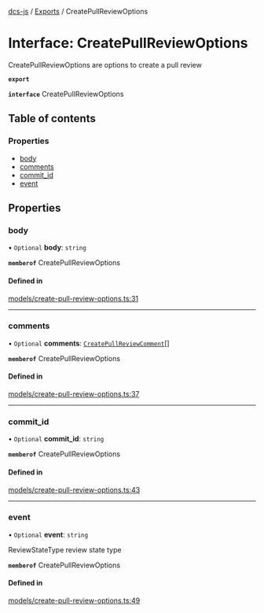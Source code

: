 [dcs-js](../README.md) / [Exports](../modules.md) / CreatePullReviewOptions

# Interface: CreatePullReviewOptions

CreatePullReviewOptions are options to create a pull review

**`export`**

**`interface`** CreatePullReviewOptions

## Table of contents

### Properties

- [body](CreatePullReviewOptions.md#body)
- [comments](CreatePullReviewOptions.md#comments)
- [commit\_id](CreatePullReviewOptions.md#commit_id)
- [event](CreatePullReviewOptions.md#event)

## Properties

### <a id="body" name="body"></a> body

• `Optional` **body**: `string`

**`memberof`** CreatePullReviewOptions

#### Defined in

[models/create-pull-review-options.ts:31](https://github.com/unfoldingWord/dcs-js/blob/42a7ab5/models/create-pull-review-options.ts#L31)

___

### <a id="comments" name="comments"></a> comments

• `Optional` **comments**: [`CreatePullReviewComment`](CreatePullReviewComment.md)[]

**`memberof`** CreatePullReviewOptions

#### Defined in

[models/create-pull-review-options.ts:37](https://github.com/unfoldingWord/dcs-js/blob/42a7ab5/models/create-pull-review-options.ts#L37)

___

### <a id="commit_id" name="commit_id"></a> commit\_id

• `Optional` **commit\_id**: `string`

**`memberof`** CreatePullReviewOptions

#### Defined in

[models/create-pull-review-options.ts:43](https://github.com/unfoldingWord/dcs-js/blob/42a7ab5/models/create-pull-review-options.ts#L43)

___

### <a id="event" name="event"></a> event

• `Optional` **event**: `string`

ReviewStateType review state type

**`memberof`** CreatePullReviewOptions

#### Defined in

[models/create-pull-review-options.ts:49](https://github.com/unfoldingWord/dcs-js/blob/42a7ab5/models/create-pull-review-options.ts#L49)
